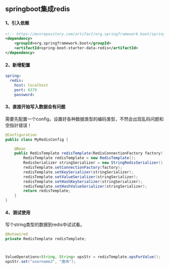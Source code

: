 ## springboot集成redis



#### 1、引入依赖

```xml
<!-- https://mvnrepository.com/artifact/org.springframework.boot/spring-boot-starter-data-redis -->
<dependency>
    <groupId>org.springframework.boot</groupId>
    <artifactId>spring-boot-starter-data-redis</artifactId>
</dependency>
```



#### 2、新增配置

```yaml
spring:
  redis:
    host: localhost
    port: 6379
    password:
```



#### 3、直接开始写入数据会有问题

需要先配置一个config，设置好各种数据类型的编码类型，不然会出现乱码问题和空指针错误！

```java
@Configuration
public class MyRedisConfig {

    @Bean
    public RedisTemplate redisTemplate(RedisConnectionFactory factory) {
        RedisTemplate redisTemplate = new RedisTemplate();
        RedisSerializer stringSerializer = new StringRedisSerializer();
        redisTemplate.setConnectionFactory(factory);
        redisTemplate.setKeySerializer(stringSerializer);
        redisTemplate.setValueSerializer(stringSerializer);
        redisTemplate.setHashKeySerializer(stringSerializer);
        redisTemplate.setHashValueSerializer(stringSerializer);
        return redisTemplate;
    }
}
```



#### 4、测试使用

写个string类型的数据到redis中试试看。

```java
@Autowired
private RedisTemplate redisTemplate;



ValueOperations<String, String> opsStr = redisTemplate.opsForValue();
opsStr.set("username2", "唐炜");
```

